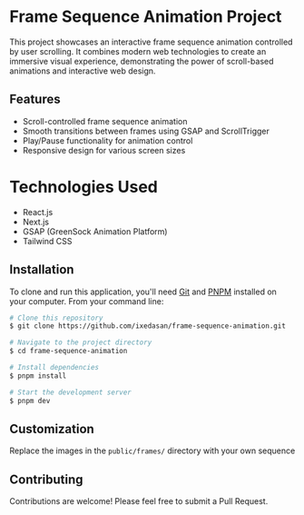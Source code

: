# Frame Sequence Animation Project

This project showcases an interactive frame sequence animation controlled by user scrolling. It combines modern web technologies to create an immersive visual experience, demonstrating the power of scroll-based animations and interactive web design.

## Features

- Scroll-controlled frame sequence animation
- Smooth transitions between frames using GSAP and ScrollTrigger
- Play/Pause functionality for animation control
- Responsive design for various screen sizes

# Technologies Used

- React.js
- Next.js
- GSAP (GreenSock Animation Platform)
- Tailwind CSS

## Installation

To clone and run this application, you'll need [Git](https://git-scm.com/) and [PNPM](https://pnpm.io/) installed on your computer. From your command line:

```bash
# Clone this repository
$ git clone https://github.com/ixedasan/frame-sequence-animation.git

# Navigate to the project directory
$ cd frame-sequence-animation

# Install dependencies
$ pnpm install

# Start the development server
$ pnpm dev
```

## Customization

Replace the images in the `public/frames/` directory with your own sequence

## Contributing

Contributions are welcome! Please feel free to submit a Pull Request.
